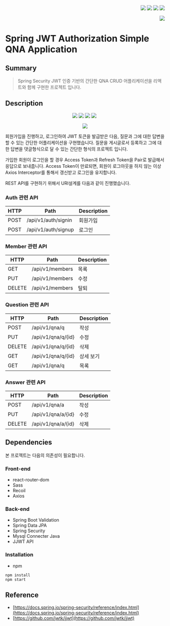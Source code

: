 &nbsp;

<p align="right"><img src="https://img.shields.io/badge/npm-v8.3.0-red">&nbsp;<img src="https://img.shields.io/badge/SpringBoot-v2.6.2-green">&nbsp;<img src="https://img.shields.io/badge/JJWT-v0.11.2-yellow">&nbsp;<img src="https://img.shields.io/badge/Java-11+-orange"></p>

<p align="right"><a href="https://hits.seeyoufarm.com"><img src="https://hits.seeyoufarm.com/api/count/incr/badge.svg?url=https%3A%2F%2Fgithub.com%2FTeam-Velpe%2Fspring_jwt&count_bg=%2379C83D&title_bg=%23555555&icon=&icon_color=%23E7E7E7&title=hits&edge_flat=false"/></a></p>

# Spring JWT Authorization Simple QNA Application

## Summary

> Spring Security JWT 인증 기반의 간단한 QNA CRUD 어플리케이션을 리액트와 함께 구현한 프로젝트 입니다.

## Description

<p align="center"><img src="https://img.shields.io/badge/java-orange.svg?&style=for-the-badge&logo=java&logoColor=white">&nbsp;<img src="https://img.shields.io/badge/react-%2320232a.svg?style=for-the-badge&logo=react&logoColor=%2361DAFB">&nbsp;<img src="https://img.shields.io/badge/typescript-%23007ACC.svg?style=for-the-badge&logo=typescript&logoColor=white">&nbsp;<img src="https://img.shields.io/badge/SASS-hotpink.svg?style=for-the-badge&logo=SASS&logoColor=white">&nbsp;</p>

<p align="center"><img src="https://i.postimg.cc/9X9nB5kK/Honeycam-2022-01-24-22-12-21.gif"></p>

회원가입을 진행하고, 로그인하여 JWT 토큰을 발급받은 다음, 질문과 그에 대한 답변을 할 수 있는 간단한 어플리케이션을 구현했습니다.
질문을 게시글로서 등록하고 그에 대한 답변을 댓글형식으로 달 수 있는 간단한 형식의 프로젝트 입니다.

가입한 회원이 로그인을 할 경우 Access Token과 Refresh Token을 Pair로 발급해서 응답으로 보내줍니다. Access Token이 만료되면, 회원이 로그아웃을 하지 않는 이상 Axios Interceptor를 통해서 갱신받고 로그인을 유지합니다.

REST API를 구현하기 위해서 URI설계를 다음과 같이 진행했습니다.

### Auth 관련 API

| HTTP | Path                | Description |
| ---- | ------------------- | ----------- |
| POST | /api/v1/auth/signin | 회원가입    |
| POST | /api/v1/auth/signup | 로그인      |

### Member 관련 API

| HTTP   | Path            | Description |
| ------ | --------------- | ----------- |
| GET    | /api/v1/members | 목록        |
| PUT    | /api/v1/members | 수정        |
| DELETE | /api/v1/members | 탈퇴        |

### Question 관련 API

| HTTP   | Path               | Description |
| ------ | ------------------ | ----------- |
| POST   | /api/v1/qna/q      | 작성        |
| PUT    | /api/v1/qna/q/{id} | 수정        |
| DELETE | /api/v1/qna/q/{id} | 삭제        |
| GET    | /api/v1/qna/q/{id} | 상세 보기   |
| GET    | /api/v1/qna/q      | 목록        |

### Answer 관련 API

| HTTP   | Path               | Description |
| ------ | ------------------ | ----------- |
| POST   | /api/v1/qna/a      | 작성        |
| PUT    | /api/v1/qna/a/{id} | 수정        |
| DELETE | /api/v1/qna/a/{id} | 삭제        |

## Dependencies

본 프로젝트는 다음의 의존성이 필요합니다.

### Front-end

- react-router-dom
- Sass
- Recoil
- Axios

### Back-end

- Spring Boot Validation
- Spring Data JPA
- Spring Security
- Mysql Connecter Java
- JJWT API

### Installation

- npm

```
npm install
npm start
```

## Reference

- [https://docs.spring.io/spring-security/reference/index.html](https://docs.spring.io/spring-security/reference/index.html)
- [https://github.com/jwtk/jjwt](https://github.com/jwtk/jjwt)
